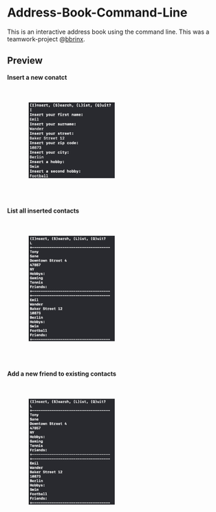 # Address-Book-Command-Line
This is an interactive address book using the command line.
This was a teamwork-project @[bbrinx](https://github.com/bbrinx).

## Preview
<b>Insert a new conatct</b><br>
<img src="./images/insert-new-contact.png" width="200" style="padding:50px;"><br>

<b>List all inserted contacts</b><br>
<img src="./images/list-contacts.png" width="200" style="padding:50px;"><br>

<b>Add a new friend to existing contacts</b><br>
<img src="./images/list-contacts.png" width="200" style="padding:50px;">
